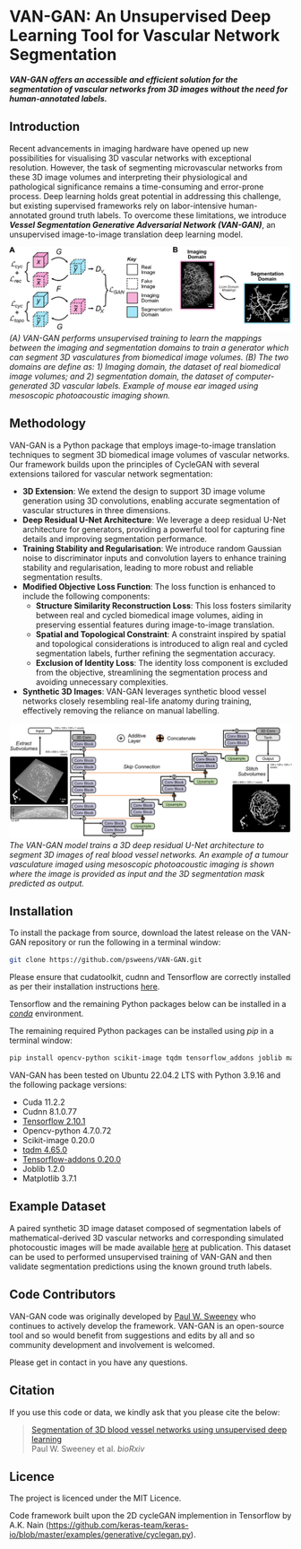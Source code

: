 # VAN-GAN: An Unsupervised Deep Learning Tool for Vascular Network Segmentation

***VAN-GAN offers an accessible and efficient solution for the segmentation of vascular networks from 3D images without the need for human-annotated labels.***

## Introduction

Recent advancements in imaging hardware have opened up new possibilities for visualising 3D vascular networks with exceptional resolution. However, the task of segmenting microvascular networks from these 3D image volumes and interpreting their physiological and pathological significance remains a time-consuming and error-prone process. Deep learning holds great potential in addressing this challenge, but existing supervised frameworks rely on labor-intensive human-annotated ground truth labels. To overcome these limitations, we introduce ***Vessel Segmentation Generative Adversarial Network (VAN-GAN)***, an unsupervised image-to-image translation deep learning model.

![alt text](VANGAN_Overview.jpg)
*(A) VAN-GAN performs unsupervised training to learn the mappings between the imaging and segmentation domains to train a generator which can segment 3D vasculatures from biomedical image volumes. (B) The two domains are define as: 1) Imaging domain, the dataset of real biomedical image volumes; and 2) segmentation domain, the dataset of computer-generated 3D vascular labels. Example of mouse ear imaged using mesoscopic photoacoustic imaging shown.*

## Methodology

VAN-GAN is a Python package that employs image-to-image translation techniques to segment 3D biomedical image volumes of vascular networks. Our framework builds upon the principles of CycleGAN with several extensions tailored for vascular network segmentation:

* **3D Extension**: We extend the design to support 3D image volume generation using 3D convolutions, enabling accurate segmentation of vascular structures in three dimensions.
* **Deep Residual U-Net Architecture**: We leverage a deep residual U-Net architecture for generators, providing a powerful tool for capturing fine details and improving segmentation performance.
* **Training Stability and Regularisation**: We introduce random Gaussian noise to discriminator inputs and convolution layers to enhance training stability and regularisation, leading to more robust and reliable segmentation results.
* **Modified Objective Loss Function**: The loss function is enhanced to include the following components:
  * **Structure Similarity Reconstruction Loss**: This loss fosters similarity between real and cycled biomedical image volumes, aiding in preserving essential features during image-to-image translation. 
  * **Spatial and Topological Constraint**: A constraint inspired by spatial and topological considerations is introduced to align real and cycled segmentation labels, further refining the segmentation accuracy. 
  * **Exclusion of Identity Loss**: The identity loss component is excluded from the objective, streamlining the segmentation process and avoiding unnecessary complexities. 
* **Synthetic 3D Images**: VAN-GAN leverages synthetic blood vessel networks closely resembling real-life anatomy during training, effectively removing the reliance on manual labelling.

![alt text](Generator_Labelling_Architecture.jpg)
*The VAN-GAN model trains a 3D deep residual U-Net architecture to segment 3D images of real blood vessel networks. An example of a tumour vasculature imaged using mesoscopic photoacoustic imaging is shown where the image is provided as input and the 3D segmentation mask predicted as output.*

## Installation
To install the package from source, download the latest release on the VAN-GAN repository or run the following in a terminal window:
```bash
git clone https://github.com/psweens/VAN-GAN.git
```

Please ensure that cudatoolkit, cudnn and Tensorflow are correctly installed as per their installation instructions [here](https://www.tensorflow.org/install/pip).

Tensorflow and the remaining Python packages below can be installed in a [_conda_](https://www.anaconda.com/download/) environment.

The remaining required Python packages can be installed using _pip_ in a terminal window:
```bash
pip install opencv-python scikit-image tqdm tensorflow_addons joblib matplotlib
```

VAN-GAN has been tested on Ubuntu 22.04.2 LTS with Python 3.9.16 and the following package versions:
* Cuda 11.2.2
* Cudnn 8.1.0.77
* [Tensorflow 2.10.1](https://www.tensorflow.org)
* Opencv-python 4.7.0.72
* Scikit-image 0.20.0
* [tqdm 4.65.0](https://github.com/tqdm/tqdm)
* [Tensorflow-addons 0.20.0](https://www.tensorflow.org/addons)
* Joblib 1.2.0
* Matplotlib 3.7.1

## Example Dataset
A paired synthetic 3D image dataset composed of segmentation labels of mathematical-derived 3D vascular networks and corresponding simulated photocoustic images will be made available [here](https://doi.org/10.17863/CAM.96379) at publication. This dataset can be used to performed unsupervised training of VAN-GAN and then validate segmentation predictions using the known ground truth labels.

## Code Contributors
VAN-GAN code was originally developed by [Paul W. Sweeney](https://www.psweeney.co.uk) who continues to actively develop the framework. VAN-GAN is an open-source tool and so would benefit from suggestions and edits by all and so community development and involvement is welcomed.

Please get in contact in you have any questions.

## Citation
If you use this code or data, we kindly ask that you please cite the below:
> [Segmentation of 3D blood vessel networks using unsupervised deep learning](https://doi.org/10.1101/2023.04.30.538453)<br>
> Paul W. Sweeney et al. *bioRxiv*

## Licence
The project is licenced under the MIT Licence.

Code framework built upon the 2D cycleGAN implemention in Tensorflow by A.K. Nain (https://github.com/keras-team/keras-io/blob/master/examples/generative/cyclegan.py).
